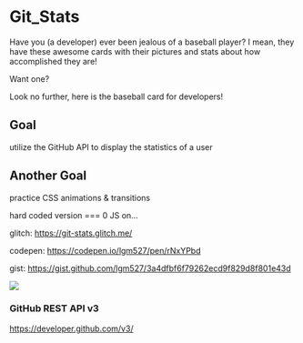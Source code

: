 # Git_Stats
Have you (a developer) ever been jealous of a baseball player? I mean, they have these awesome cards with their pictures and stats about how accomplished they are!

Want one?

Look no further, here is the baseball card for developers!


## Goal
utilize the GitHub API to display the statistics of a user

## Another Goal
practice CSS animations & transitions

hard coded version === 0 JS on...

glitch: https://git-stats.glitch.me/

codepen: https://codepen.io/lgm527/pen/rNxYPbd

gist: https://gist.github.com/lgm527/3a4dfbf6f79262ecd9f829d8f801e43d

![](https://j.gifs.com/3QgNXR.gif)

### GitHub REST API v3
https://developer.github.com/v3/
